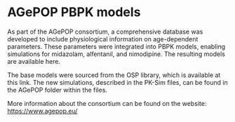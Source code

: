 # AGePOP PBPK models 

As part of the AGePOP consortium, a comprehensive database was developed to include physiological information on age-dependent parameters. These parameters were integrated into PBPK models, enabling simulations for midazolam, alfentanil, and nimodipine. The resulting models are available here.

The base models were sourced from the OSP library, which is available at this link. The new simulations, described in the PK-Sim files, can be found in the AGePOP folder within the files.

More information about the consortium can be found on the website: https://www.agepop.eu/

